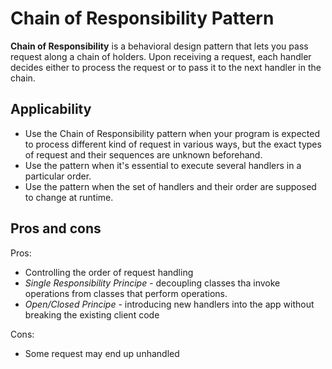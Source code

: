 # Chain of Responsibility Pattern

**Chain of Responsibility** is a behavioral design pattern that lets you pass request along a chain of holders. Upon receiving a request, each handler decides either to process the request or to pass it to the next handler in the chain. 

## Applicability

- Use the Chain of Responsibility pattern when your program is expected to process different kind of request in various ways,
but the exact types of request and their sequences are unknown beforehand.
- Use the pattern when it's essential to execute several handlers in a particular order.
- Use the pattern when the set of handlers and their order are supposed to change at runtime.

## Pros and cons

Pros:

- Controlling the order of request handling 
- *Single Responsibility Principe* - decoupling classes tha invoke operations from classes that perform operations.
- *Open/Closed Principe* - introducing new handlers into the app without breaking the existing client code 

Cons:

- Some request may end up unhandled